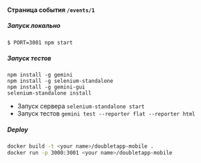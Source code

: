 #### Страница события `/events/1`

##### Запуск локально
```sh
$ PORT=3001 npm start
```
##### Запуск тестов
```
npm install -g gemini
npm install -g selenium-standalone
npm install -g gemini-gui
selenium-standalone install
```
 - Запуск сервера `selenium-standalone start`
 - Запуск тестов `gemini test --reporter flat --reporter html`
##### Deploy
```sh
docker build -t <your name>/doubletapp-mobile .
docker run -p 3000:3001 <your name>/doubletapp-mobile
```